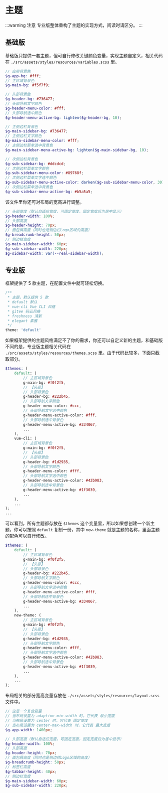 # 主题

:::warning 注意
专业版整体重构了主题的实现方式，阅读时请区分。
:::

## 基础版

基础版只提供一套主题，但可自行修改关键颜色变量，实现主题自定义，相关代码在 `./src/assets/styles/resources/variables.scss` 里。

```scss
// 应用背景色
$g-app-bg: #fff;
// 主区域背景色
$g-main-bg: #f5f7f9;

// 头部背景色
$g-header-bg: #736477;
// 头部导航文字颜色
$g-header-menu-color: #fff;
// 头部导航选中颜色
$g-header-menu-active-bg: lighten($g-header-bg, 10);

// 主侧边栏背景色
$g-main-sidebar-bg: #736477;
// 主侧边栏文字颜色
$g-main-sidebar-menu-color: #fff;
// 主侧边栏菜单选中背景色
$g-main-sidebar-menu-active-bg: lighten($g-main-sidebar-bg, 10);

// 次侧边栏背景色
$g-sub-sidebar-bg: #ddcdcd;
// 次侧边栏菜单文字颜色
$g-sub-sidebar-menu-color: #89768f;
// 次侧边栏菜单文字选中颜色
$g-sub-sidebar-menu-active-color: darken($g-sub-sidebar-menu-color, 30);
// 次侧边栏菜单选中背景色
$g-sub-sidebar-menu-active-bg: #b5a5a5;
```

该文件里你还可对布局的宽高进行调整。

```scss
// 头部宽度（默认自适应宽度，可固定宽度，固定宽度后为居中显示）
$g-header-width: 100%;
// 头部高度
$g-header-height: 70px;
// 面包屑高度（同时也是侧边栏Logo区域的高度）
$g-breadcrumb-height: 50px;
// 侧边栏宽度
$g-main-sidebar-width: 60px;
$g-sub-sidebar-width: 220px;
$g-sidebar-width: var(--real-sidebar-width);
```

## 专业版

框架提供了 5 款主题，在配置文件中就可轻松切换。

```js
/**
 * 主题，默认提供 5 款
 * default 默认
 * vue-cli Vue CLI 风格
 * gitee 码云风格
 * freshness 清新
 * elegant 素雅
 */
theme: 'default'
```

如果框架提供的主题风格满足不了你的需求，你还可以自定义新的主题，和基础版不同的是，专业版主题相关代码在 `./src/assets/styles/resources/themes.scss` 里。由于代码比较多，下面只截取部分。

```scss
$themes: (
    default: (
        // 主区域背景色
        g-main-bg: #f0f2f5,
        // 【头部】
        // 头部背景色
        g-header-bg: #222b45,
        // 头部导航文字颜色
        g-header-menu-color: #ccc,
        // 头部导航文字选中颜色
        g-header-menu-active-color: #fff,
        // 头部导航选中背景色
        g-header-menu-active-bg: #334067,
        ...
    ),
    vue-cli: (
        // 主区域背景色
        g-main-bg: #f0f2f5,
        // 【头部】
        // 头部背景色
        g-header-bg: #1d2935,
        // 头部导航文字颜色
        g-header-menu-color: #fff,
        // 头部导航文字选中颜色
        g-header-menu-active-color: #42b983,
        // 头部导航选中背景色
        g-header-menu-active-bg: #1f3039,
        ...
    ),
    ...
);
...
```

可以看到，所有主题都存放在 `$themes` 这个变量里，所以如果想创建一个新主题，你可以按照 `default` 复制一份，其中 `new-theme` 就是主题的名称，里面主题的配色可以自行修改。

```scss {16-29}
$themes: (
    default: (
        // 主区域背景色
        g-main-bg: #f0f2f5,
        // 【头部】
        // 头部背景色
        g-header-bg: #222b45,
        // 头部导航文字颜色
        g-header-menu-color: #ccc,
        // 头部导航文字选中颜色
        g-header-menu-active-color: #fff,
        // 头部导航选中背景色
        g-header-menu-active-bg: #334067,
        ...
    ),
    new-theme: (
        // 主区域背景色
        g-main-bg: #f0f2f5,
        // 【头部】
        // 头部背景色
        g-header-bg: #1d2935,
        // 头部导航文字颜色
        g-header-menu-color: #fff,
        // 头部导航文字选中颜色
        g-header-menu-active-color: #42b983,
        // 头部导航选中背景色
        g-header-menu-active-bg: #1f3039,
        ...
    ),
    ...
);
```

布局相关的部分宽高变量存放在 `./src/assets/styles/resources/layout.scss` 文件中。

```scss
// 这是一个复合变量
// 当布局设置为 adaption-min-width 时，它代表 最小宽度
// 当布局设置为 center 时，它代表 固定宽度
// 当布局设置为 center-max-width 时，它代表 最大宽度
$g-app-width: 1400px;

// 头部宽度（默认自适应宽度，可固定宽度，固定宽度后为居中显示）
$g-header-width: 100%;
// 头部高度
$g-header-height: 70px;
// 面包屑高度（同时也是侧边栏Logo区域的高度）
$g-breadcrumb-height: 50px;
// 标签栏高度
$g-tabbar-height: 40px;
// 侧边栏宽度
$g-main-sidebar-width: 60px;
$g-sub-sidebar-width: 220px;
```